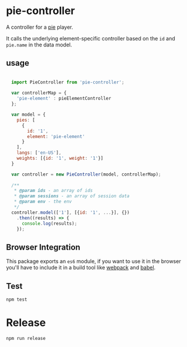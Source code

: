 # pie-controller

A controller for a [pie](http;//github.com/PieLabs) player.

It calls the underlying element-specific controller based on the `id` and `pie.name` in the data model.

## usage


```javascript
  
  import PieController from 'pie-controller';
  
  var controllerMap = {
    'pie-element' : pieElementController
  };

  var model = {
    pies: [
      { 
        id: '1', 
        element: 'pie-element'
      }
    ],
    langs: ['en-US'],
    weights: [{id: '1', weight: '1'}]
  }

  var controller = new PieController(model, controllerMap);
	
  /**
   * @param ids - an array of ids
   * @param sessions - an array of session data
   * @param env - the env 
   */
  controller.model(['1'], [{id: '1', ...}], {})
    .then((results) => {
      console.log(results);
    });
```

## Browser Integration

This package exports an `es6` module, if you want to use it in the browser you'll have to include it in a build tool like [webpack](http://webpack.github.io) and [babel](http://babel.github.io).

## Test

```shell
npm test 
```
# Release

```bash
npm run release
```